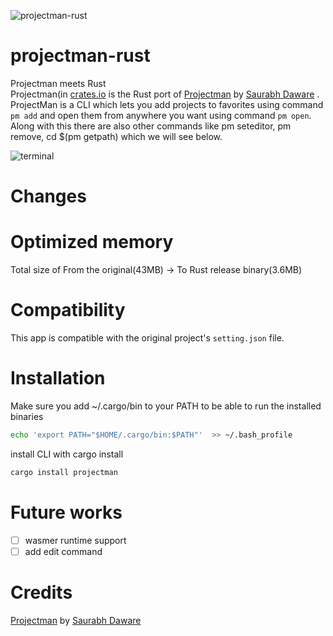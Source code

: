 ![projectman-rust](https://i.imgur.com/Xwvpfrl.png)
# projectman-rust

Projectman meets Rust   
Projectman(in [crates.io](https://crates.io/crates/projectman) is the Rust port of [Projectman](https://github.com/saurabhdaware/projectman) by [Saurabh Daware](https://github.com/saurabhdaware)
. ProjectMan is a CLI which lets you add projects to favorites using command `pm add` and open them from anywhere you want using command `pm open`. Along with this there are also other commands like pm seteditor, pm remove, cd $(pm getpath) which we will see below.

![terminal](https://github.com/saurabhdaware/projectman/raw/master/images/terminal.png)

# Changes

# Optimized memory

Total size of From the original(43MB) -> To Rust release binary(3.6MB)

# Compatibility 

This app is compatible with the original project's `setting.json` file.

# Installation

Make sure you add ~/.cargo/bin to your PATH to be able to run the installed binaries

```bash
echo 'export PATH="$HOME/.cargo/bin:$PATH"'  >> ~/.bash_profile
```

install CLI with cargo install
```Bash
cargo install projectman
```

# Future works
- [ ] wasmer runtime support
- [ ] add edit command 

# Credits

[Projectman](https://github.com/saurabhdaware/projectman) by [Saurabh Daware](https://github.com/saurabhdaware)

